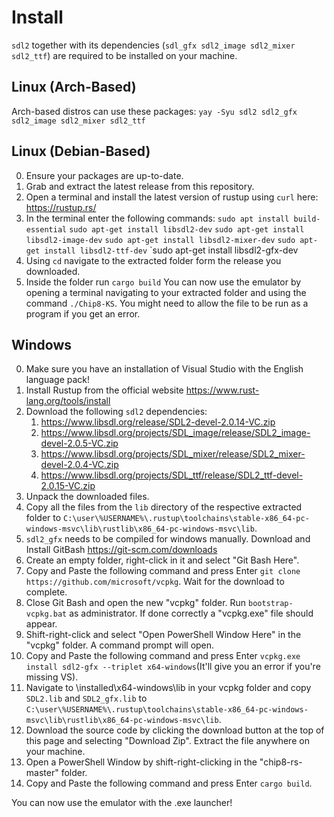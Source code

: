 # Install

`sdl2` together with its dependencies (`sdl_gfx sdl2_image sdl2_mixer sdl2_ttf`)
are required to be installed on your machine.

## Linux (Arch-Based)
Arch-based distros can use these packages:
`yay -Syu sdl2 sdl2_gfx sdl2_image sdl2_mixer sdl2_ttf`

## Linux (Debian-Based)
0. Ensure your packages are up-to-date.
1. Grab and extract the latest release from this repository.
2. Open a terminal and install the latest version of rustup using `curl` here: https://rustup.rs/
3. In the terminal enter the following commands:
    `sudo apt install build-essential`
    `sudo apt-get install libsdl2-dev`
    `sudo apt-get install libsdl2-image-dev`
    `sudo apt-get install libsdl2-mixer-dev`
    `sudo apt-get install libsdl2-ttf-dev`
    `sudo apt-get install libsdl2-gfx-dev
4. Using `cd` navigate to the extracted folder form the release you downloaded.
5. Inside the folder run `cargo build`
You can now use the emulator by opening a terminal navigating to your extracted folder and using the command `./Chip8-KS`.
You might need to allow the file to be run as a program if you get an error.
  
## Windows
0. Make sure you have an installation of Visual Studio with the English language pack!
1. Install Rustup from the official website https://www.rust-lang.org/tools/install
2. Download the following `sdl2` dependencies:
    1. https://www.libsdl.org/release/SDL2-devel-2.0.14-VC.zip
    2. https://www.libsdl.org/projects/SDL_image/release/SDL2_image-devel-2.0.5-VC.zip 
    3. https://www.libsdl.org/projects/SDL_mixer/release/SDL2_mixer-devel-2.0.4-VC.zip
    4. https://www.libsdl.org/projects/SDL_ttf/release/SDL2_ttf-devel-2.0.15-VC.zip
3. Unpack the downloaded files.
4. Copy all the files from the `lib` directory of the respective extracted folder to `C:\user\%USERNAME%\.rustup\toolchains\stable-x86_64-pc-windows-msvc\lib\rustlib\x86_64-pc-windows-msvc\lib`.
6. `sdl2_gfx` needs to be compiled for windows manually. Download and Install GitBash https://git-scm.com/downloads
7. Create an empty folder, right-click in it and select "Git Bash Here".
8. Copy and Paste the following command and press Enter `git clone https://github.com/microsoft/vcpkg`. Wait for the download to complete.
9. Close Git Bash and open the new "vcpkg" folder. Run `bootstrap-vcpkg.bat` as administrator. If done correctly a "vcpkg.exe" file should appear.
10. Shift-right-click and select "Open PowerShell Window Here" in the "vcpkg" folder. A command prompt will open.
11. Copy and Paste the following command and press Enter `vcpkg.exe install sdl2-gfx --triplet x64-windows`(It'll give you an error if you're missing VS). 
12. Navigate to \installed\x64-windows\lib in your vcpkg folder and copy `SDL2.lib` and `SDL2_gfx.lib` to `C:\user\%USERNAME%\.rustup\toolchains\stable-x86_64-pc-windows-msvc\lib\rustlib\x86_64-pc-windows-msvc\lib`.
13. Download the source code by clicking the download button at the top of this page and selecting "Download Zip". Extract the file anywhere on your machine.
14. Open a PowerShell Window by shift-right-clicking in the "chip8-rs-master" folder.
15. Copy and Paste the following command and press Enter `cargo build`.

You can now use the emulator with the .exe launcher!

